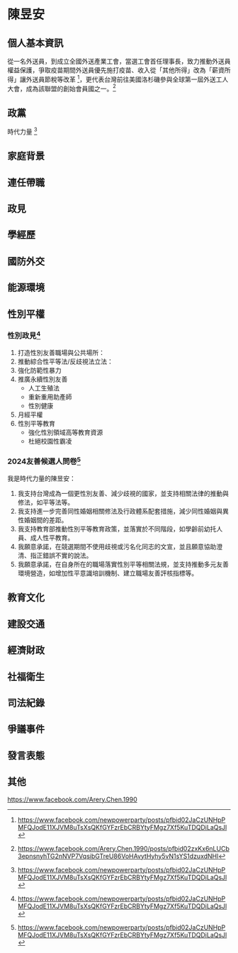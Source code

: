 # 陳昱安

## 個人基本資訊

從一名外送員，到成立全國外送產業工會，當選工會首任理事長，致力推動外送員權益保護，爭取疫苗期間外送員優先施打疫苗、收入從「其他所得」改為「薪資所得」讓外送員節稅等改革 [^1]，更代表台灣前往美國洛杉磯參與全球第一屆外送工人大會，成為該聯盟的創始會員國之一。[^2]

[^1]:https://www.facebook.com/newpowerparty/posts/pfbid02JaCzUNHpPMFQJodE11XJVM8uTsXsQKfGYFzrEbCRBYtyFMgz7Xf5KuTDQDiLaQsJl
[^2]: https://www.facebook.com/Arery.Chen.1990/posts/pfbid02zxKx6nLUCb3epnsnyhTG2nNVP7VqsibGTreU86VoHAvytHyhy5vN1sYS1dzuxdNHl

## 政黨

時代力量 [^1]

[^1]: https://www.newpowerparty.tw/campaign

## 家庭背景

## 連任帶職

## 政見

## 學經歷

## 國防外交

## 能源環境

## 性別平權

### 性別政見[^1]

1. 打造性別友善職場與公共場所：
1. 推動綜合性平等法/反歧視法立法：
1. 強化防範性暴力
1. 推廣永續性別友善
    - 人工生殖法
    - 重新重用助產師
    - 性別健康
1. 月經平權
1. 性別平等教育
    - 強化性別領域高等教育資源
    - 杜絕校園性霸凌

### 2024友善候選人問卷[^1]

我是時代力量的陳昱安：

1. 我支持台灣成為一個更性別友善、減少歧視的國家，並支持相關法律的推動與修法，如平等法等。
1. 我支持進一步完善同性婚姻相關修法及行政體系配套措施，減少同性婚姻與異性婚姻間的差距。
1. 我支持教育部推動性別平等教育政策，並落實於不同階段，如學齡前幼托人員、成人性平教育。
1. 我願意承諾，在競選期間不使用歧視或污名化同志的文宣，並且願意協助澄清、指正錯誤不實的說法。
1. 我願意承諾，在自身所在的職場落實性別平等相關法規，並支持推動多元友善環境營造，如增加性平意識培訓機制、建立職場友善評核指標等。

[^1]: https://pridewatch.tw/candidate/yuannpp

## 教育文化

## 建設交通

## 經濟財政

## 社福衛生

## 司法紀錄

## 爭議事件

## 發言表態

## 其他

https://www.facebook.com/Arery.Chen.1990